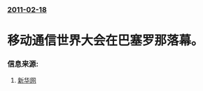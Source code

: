 ### [2011-02-18](/news/2011/02/18/index.md)

##### 
#  移动通信世界大会在巴塞罗那落幕。




### 信息来源:

1. [新华网](http://news.xinhuanet.com/it/2011-02/18/c_121095306.htm)
